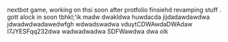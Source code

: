 nextbot game, working on thsi soon after protfolio finsiehd revamping stuff
.
gott alock in soon tbhkl;'ik
madw
dwakldwa
huwdacda
jijdadawdawdwa
jdwadwdwadawedwfgh
wdwadswadwa
vduytCDWAwdaDWAdaw
I7JYESFqq232dwa
wadwadwadwa
SDFWawdwa
dwa
olk

